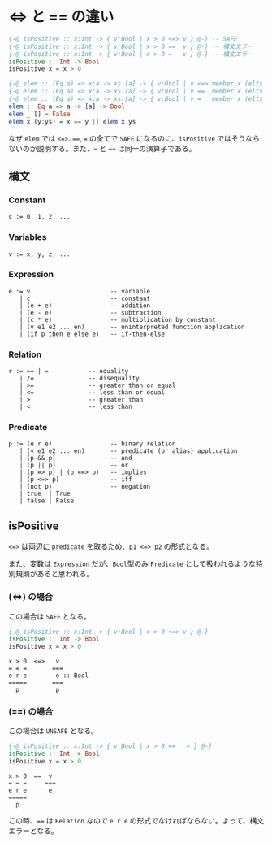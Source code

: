 # <=> と == の違い

```haskell
{-@ isPositive :: x:Int -> { v:Bool | x > 0 <=> v } @-} -- SAFE
{-@ isPositive :: x:Int -> { v:Bool | x > 0 ==  v } @-} -- 構文エラー
{-@ isPositive :: x:Int -> { v:Bool | x > 0 =   v } @-} -- 構文エラー
isPositive :: Int -> Bool
isPositive x = x > 0
```

```haskell
{-@ elem :: (Eq a) => x:a -> xs:[a] -> { v:Bool | v <=> member x (elts xs) } @-} -- SAFE
{-@ elem :: (Eq a) => x:a -> xs:[a] -> { v:Bool | v ==  member x (elts xs) } @-} -- SAFE
{-@ elem :: (Eq a) => x:a -> xs:[a] -> { v:Bool | v =   member x (elts xs) } @-} -- SAFE
elem :: Eq a => a -> [a] -> Bool
elem _ [] = False
elem x (y:ys) = x == y || elem x ys
```

なぜ `elem` では `<=>`. `==`, `=` の全てで `SAFE` になるのに、`isPositive` ではそうならないのか説明する。また、`=` と `==` は同一の演算子である。

## 構文

### Constant

```
c := 0, 1, 2, ...
```

### Variables

```
v := x, y, z, ...
```

### Expression

```
e := v                      -- variable
   | c                      -- constant
   | (e + e)                -- addition
   | (e - e)                -- subtraction
   | (c * e)                -- multiplication by constant
   | (v e1 e2 ... en)       -- uninterpreted function application
   | (if p then e else e)   -- if-then-else
```

### Relation

```
r := == | =           -- equality
   | /=               -- disequality
   | >=               -- greater than or equal
   | <=               -- less than or equal
   | >                -- greater than
   | <                -- less than
```

### Predicate

```
p := (e r e)                -- binary relation
   | (v e1 e2 ... en)       -- predicate (or alias) application
   | (p && p)               -- and
   | (p || p)               -- or
   | (p => p) | (p ==> p)   -- implies
   | (p <=> p)              -- iff
   | (not p)                -- negation
   | true  | True
   | false | False
```

## isPositive

`<=>` は両辺に `predicate` を取るため、`p1 <=> p2` の形式となる。

また、変数は `Expression` だが、`Bool`型のみ `Predicate` として扱われるような特別規則があると思われる。

### (<=>) の場合

この場合は `SAFE` となる。

```haskell
{-@ isPositive :: x:Int -> { v:Bool | x > 0 <=> v } @-}
isPositive :: Int -> Bool
isPositive x = x > 0
```

```
x > 0  <=>   v
= = =       ===
e r e        e :: Bool
=====       ===
  p          p
```

### (==) の場合

この場合は `UNSAFE` となる。

```haskell
{-@ isPositive :: x:Int -> { v:Bool | x > 0 ==   v } @-}
isPositive :: Int -> Bool
isPositive x = x > 0
```

```
x > 0  ==  v
= = =     ===
e r e      e
=====
  p
```

この時、`==` は `Relation` なので `e r e` の形式でなければならない。よって、構文エラーとなる。
